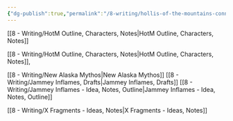 ```yaml
---
{"dg-publish":true,"permalink":"/8-writing/hollis-of-the-mountains-connecter/"}
---
```




[[8 - Writing/HotM Outline, Characters, Notes\|HotM Outline, Characters, Notes]] 


[[8 - Writing/HotM Outline, Characters, Notes\|HotM Outline, Characters, Notes]],


[[8 - Writing/New Alaska Mythos\|New Alaska Mythos]]
[[8 - Writing/Jammey Inflames, Drafts\|Jammey Inflames, Drafts]] 
[[8 - Writing/Jammey Inflames - Idea, Notes, Outline\|Jammey Inflames - Idea, Notes, Outline]] 

[[8 - Writing/X Fragments - Ideas, Notes\|X Fragments - Ideas, Notes]]
